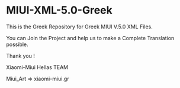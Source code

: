 MIUI-XML-5.0-Greek
==================

This is the Greek Repository for Greek MIUI V.5.0 XML Files.

You can Join the Project and help us to make a Complete Translation possible.

Thank you !

Xiaomi-Miui Hellas TEAM

Miui_Art => xiaomi-miui.gr <OWNER>
